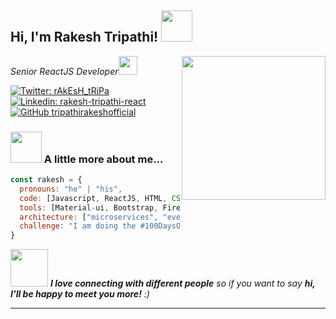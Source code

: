<h2> Hi, I'm Rakesh Tripathi! <img src="https://media.giphy.com/media/mGcNjsfWAjY5AEZNw6/giphy.gif" width="50"></h2>
<img align='right' src="https://media.giphy.com/media/10FwycrnAkpshW/giphy.gif" width="230">
<p><em>Senior ReactJS Developer<img src="https://media.giphy.com/media/WUlplcMpOCEmTGBtBW/giphy.gif" width="30"> 
</em></p>

[![Twitter: rAkEsH_tRiPa](https://img.shields.io/twitter/follow/rAkEsH_tRiPa?style=social)](https://twitter.com/rAkEsH_tRiPa)
[![Linkedin: rakesh-tripathi-react](https://img.shields.io/badge/LinkedIn-0077B5?style=flat-square&logo=linkedin&logoColor=white&link=https://www.linkedin.com/in/rakesh-tripathi-react/)](https://www.linkedin.com/in/rakesh-tripathi-react/)
[![GitHub tripathirakeshofficial](https://img.shields.io/github/followers/tripathirakeshofficial?label=follow&style=social)](https://github.com/tripathirakeshofficial)

### <img src="https://media.giphy.com/media/dAzvwDXsf3M6x8IPow/giphy.gif" width="50"> A little more about me...

```javascript
const rakesh = {
  pronouns: "he" | "his",
  code: [Javascript, ReactJS, HTML, CSS, Redux, Rest APIs, Typescript],
  tools: [Material-ui, Bootstrap, Firebase, Styled-Components],
  architecture: ["microservices", "event-driven", "design system pattern"],
  challenge: "I am doing the #100DaysOfClone challenge focused on react"
}
```

<img src="https://media.giphy.com/media/3oEdvaba4h0I536VYQ/giphy.gif" width="60"> <em><b>I love connecting with different people</b> so if you want to say <b>hi, I'll be happy to meet you more!</b> :)</em>

---
